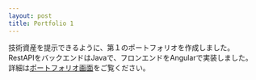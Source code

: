 ```yaml
---
layout: post
title: Portfolio 1
---
```


技術資産を提示できるように、第１のポートフォリオを作成しました。   
RestAPIをバックエンドはJavaで、フロンエンドをAngularで実装しました。  
詳細は[ポートフォリオ画面](/portfolio/#restapijava--angular)をご覧ください。

